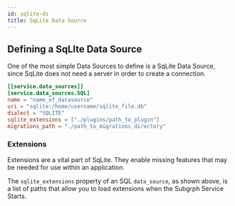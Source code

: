 ```yaml
---
id: sqlite-ds
title: SqLite Data Source
---
```


## Defining a SqLIte Data Source

One of the most simple Data Sources to define is a SqLite Data Source, since SqLite does not need a server in order to create a connection.

```toml
[[service.data_sources]]
[service.data_sources.SQL]
name = "name_of_datasource"
uri = "sqlite:/home/username/sqlite_file.db"
dialect = "SQLITE"
sqlite_extensions = ["./plugins/path_to_plugin"]
migrations_path = "./path_to_migrations_directory"
```

### Extensions

Extensions are a vital part of SqLite. They enable missing features that may be needed for use within an application.

The `sqlite_extensions` property of an SQL `data_source`, as shown above, is a list of paths that allow you to load extensions when the Subgrph Service Starts.
